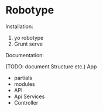 Robotype
=========
Installation:

1. yo robotype
2. Grunt serve

Documentation:

(TODO: document Structure etc.)
App
- partials
- modules
- API
- Api Services
- Controller
